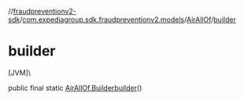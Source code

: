 //[fraudpreventionv2-sdk](../../../index.md)/[com.expediagroup.sdk.fraudpreventionv2.models](../index.md)/[AirAllOf](index.md)/[builder](builder.md)

# builder

[JVM]\

public final static [AirAllOf.Builder](-builder/index.md)[builder](builder.md)()
